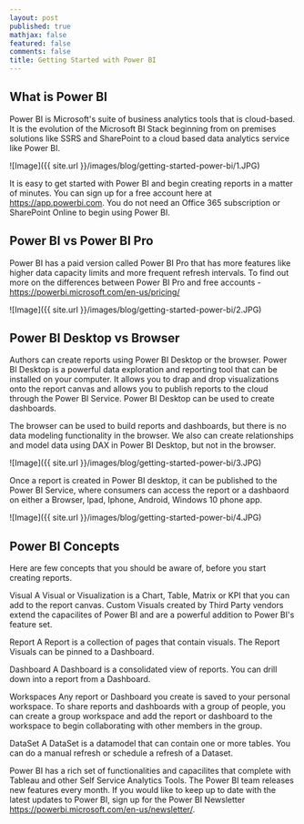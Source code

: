 ```yaml
---
layout: post
published: true
mathjax: false
featured: false
comments: false
title: Getting Started with Power BI
---
```

## What is Power BI

Power BI is Microsoft's suite of business analytics tools that is cloud-based. It is the evolution of the Microsoft BI Stack beginning from on premises solutions like SSRS and SharePoint to a cloud based data analytics service like Power BI.

![Image]({{ site.url }}/images/blog/getting-started-power-bi/1.JPG)

It is easy to get started with Power BI and begin creating reports in a matter of minutes. You can sign up for a free account here at https://app.powerbi.com. You do not need an Office 365 subscription or SharePoint Online to begin using Power BI.

## Power BI vs Power BI Pro
Power BI has a paid version called Power BI Pro that has more features like higher data capacity limits and more frequent refresh intervals. To find out more on the differences between Power BI Pro and free accounts - https://powerbi.microsoft.com/en-us/pricing/

![Image]({{ site.url }}/images/blog/getting-started-power-bi/2.JPG)

##  Power BI Desktop vs Browser
Authors can create reports using Power BI Desktop or the browser. Power BI Desktop is a powerful data exploration and reporting tool that can be installed on your computer. It allows you to drap and drop visualizations onto the report canvas and allows you to publish reports to the cloud through the Power BI Service. Power BI Desktop can be used to create dashboards.

The browser can be used to build reports and dashboards, but there is no data modeling functionality in the browser. We also can create relationships and model data using DAX in Power BI Desktop, but not in the browser. 

![Image]({{ site.url }}/images/blog/getting-started-power-bi/3.JPG)

Once a report is created in Power BI desktop, it can be published to the Power BI Service, where consumers can access the report or a dashbaord on either a Browser, Ipad, Iphone, Android, Windows 10 phone app.

![Image]({{ site.url }}/images/blog/getting-started-power-bi/4.JPG)

## Power BI Concepts

Here are few concepts that you should be aware of, before you start creating reports.

Visual
A Visual or Visualization is a Chart, Table, Matrix or KPI that you can add to the report canvas. Custom Visuals created by Third Party vendors extend the capacilites of Power BI and are a powerful addition to Power BI's feature set.

Report
A Report is a collection of pages that contain visuals. The Report Visuals can be pinned to a Dashboard.

Dashboard
A Dashboard is a consolidated view of reports. You can drill down into a report from a Dashboard.

Workspaces
Any report or Dashboard you create is saved to your personal workspace. To share reports and dashboards with a group of people, you can create a group workspace and add the report or dashboard to the workspace to begin collaborating with other members in the group.

DataSet
A DataSet is a datamodel that can contain one or more tables. You can do a manual refresh or schedule a refresh of a Dataset.

Power BI has a rich set of functionalities and capacilites that complete with Tableau and other Self Service Analytics Tools. The Power BI team releases new features every month. If you would like to keep up to date with the latest updates to Power BI, sign up for the Power BI Newsletter https://powerbi.microsoft.com/en-us/newsletter/.
